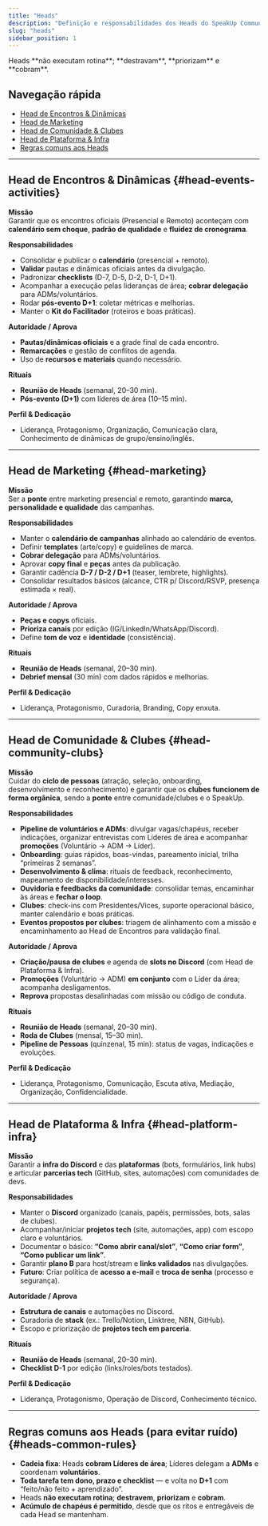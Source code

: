 ```yaml
---
title: "Heads"
description: "Definição e responsabilidades dos Heads do SpeakUp Community."
slug: "heads"
sidebar_position: 1
---
```


<div className="alert alert--info"><span>Heads **não executam rotina**; **destravam**, **priorizam** e **cobram**.</span></div>

## Navegação rápida

- [Head de Encontros & Dinâmicas](#head-events-activities)
- [Head de Marketing](#head-marketing)
- [Head de Comunidade & Clubes](#head-community-clubs)
- [Head de Plataforma & Infra](#head-platform-infra)
- [Regras comuns aos Heads](#heads-common-rules)

---

## Head de Encontros & Dinâmicas {#head-events-activities}

**Missão**  
Garantir que os encontros oficiais (Presencial e Remoto) aconteçam com **calendário sem choque**, **padrão de qualidade** e **fluidez de cronograma**.

**Responsabilidades**

- Consolidar e publicar o **calendário** (presencial + remoto).
- **Validar** pautas e dinâmicas oficiais antes da divulgação.
- Padronizar **checklists** (D-7, D-5, D-2, D-1, D+1).
- Acompanhar a execução pelas lideranças de área; **cobrar delegação** para ADMs/voluntários.
- Rodar **pós-evento D+1**: coletar métricas e melhorias.
- Manter o **Kit do Facilitador** (roteiros e boas práticas).

**Autoridade / Aprova**

- **Pautas/dinâmicas oficiais** e a grade final de cada encontro.
- **Remarcações** e gestão de conflitos de agenda.
- Uso de **recursos e materiais** quando necessário.

**Rituais**

- **Reunião de Heads** (semanal, 20–30 min).
- **Pós-evento (D+1)** com líderes de área (10–15 min).

**Perfil & Dedicação**

- Liderança, Protagonismo, Organização, Comunicação clara, Conhecimento de dinâmicas de grupo/ensino/inglês.

---

## Head de Marketing {#head-marketing}

**Missão**  
Ser a **ponte** entre marketing presencial e remoto, garantindo **marca, personalidade e qualidade** das campanhas.

**Responsabilidades**

- Manter o **calendário de campanhas** alinhado ao calendário de eventos.
- Definir **templates** (arte/copy) e guidelines de marca.
- **Cobrar delegação** para ADMs/voluntários.
- Aprovar **copy final** e **peças** antes da publicação.
- Garantir cadência **D-7 / D-2 / D+1** (teaser, lembrete, highlights).
- Consolidar resultados básicos (alcance, CTR p/ Discord/RSVP, presença estimada × real).

**Autoridade / Aprova**

- **Peças e copys** oficiais.
- **Prioriza canais** por edição (IG/LinkedIn/WhatsApp/Discord).
- Define **tom de voz** e **identidade** (consistência).

**Rituais**

- **Reunião de Heads** (semanal, 20–30 min).
- **Debrief mensal** (30 min) com dados rápidos e melhorias.

**Perfil & Dedicação**

- Liderança, Protagonismo, Curadoria, Branding, Copy enxuta.

---

## Head de Comunidade & Clubes {#head-community-clubs}

**Missão**  
Cuidar do **ciclo de pessoas** (atração, seleção, onboarding, desenvolvimento e reconhecimento) e garantir que os **clubes funcionem de forma orgânica**, sendo a **ponte** entre comunidade/clubes e o SpeakUp.

**Responsabilidades**

- **Pipeline de voluntários e ADMs**: divulgar vagas/chapéus, receber indicações, organizar entrevistas com Líderes de área e acompanhar **promoções** (Voluntário → ADM → Líder).
- **Onboarding**: guias rápidos, boas-vindas, pareamento inicial, trilha “primeiras 2 semanas”.
- **Desenvolvimento & clima**: rituais de feedback, reconhecimento, mapeamento de disponibilidade/interesses.
- **Ouvidoria e feedbacks da comunidade**: consolidar temas, encaminhar às áreas e **fechar o loop**.
- **Clubes**: check-ins com Presidentes/Vices, suporte operacional básico, manter calendário e boas práticas.
- **Eventos propostos por clubes**: triagem de alinhamento com a missão e encaminhamento ao Head de Encontros para validação final.

**Autoridade / Aprova**

- **Criação/pausa de clubes** e agenda de **slots no Discord** (com Head de Plataforma & Infra).
- **Promoções** (Voluntário → ADM) **em conjunto** com o Líder da área; acompanha desligamentos.
- **Reprova** propostas desalinhadas com missão ou código de conduta.

**Rituais**

- **Reunião de Heads** (semanal, 20–30 min).
- **Roda de Clubes** (mensal, 15–30 min).
- **Pipeline de Pessoas** (quinzenal, 15 min): status de vagas, indicações e evoluções.

**Perfil & Dedicação**

- Liderança, Protagonismo, Comunicação, Escuta ativa, Mediação, Organização, Confidencialidade.

---

## Head de Plataforma & Infra {#head-platform-infra}

**Missão**  
Garantir a **infra do Discord** e das **plataformas** (bots, formulários, link hubs) e articular **parcerias tech** (GitHub, sites, automações) com comunidades de devs.

**Responsabilidades**

- Manter o **Discord** organizado (canais, papéis, permissões, bots, salas de clubes).
- Acompanhar/iniciar **projetos tech** (site, automações, app) com escopo claro e voluntários.
- Documentar o básico: **“Como abrir canal/slot”**, **“Como criar form”**, **“Como publicar um link”**.
- Garantir **plano B** para host/stream e **links validados** nas divulgações.
- **Futuro**: Criar política de **acesso a e-mail** e **troca de senha** (processo e segurança).

**Autoridade / Aprova**

- **Estrutura de canais** e automações no Discord.
- Curadoria de **stack** (ex.: Trello/Notion, Linktree, N8N, GitHub).
- Escopo e priorização de **projetos tech em parceria**.

**Rituais**

- **Reunião de Heads** (semanal, 20–30 min).
- **Checklist D-1** por edição (links/roles/bots testados).

**Perfil & Dedicação**

- Liderança, Protagonismo, Operação de Discord, Conhecimento técnico.

---

## Regras comuns aos Heads (para evitar ruído) {#heads-common-rules}

- **Cadeia fixa**: Heads **cobram Líderes de área**; Líderes delegam a **ADMs** e coordenam **voluntários**.
- **Toda tarefa tem dono, prazo e checklist** — e volta no **D+1** com “feito/não feito + aprendizado”.
- Heads **não executam rotina**; **destravem**, **priorizam** e **cobram**.
- **Acúmulo de chapéus é permitido**, desde que os ritos e entregáveis de cada Head se mantenham.
